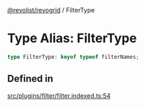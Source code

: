 [@revolist/revogrid](README.md) / FilterType

# Type Alias: FilterType

```ts
type FilterType: keyof typeof filterNames;
```

## Defined in

[src/plugins/filter/filter.indexed.ts:54](https://github.com/revolist/revogrid/blob/93978cbf92b3c4002586c5528517b1ce86d856d9/src/plugins/filter/filter.indexed.ts#L54)
